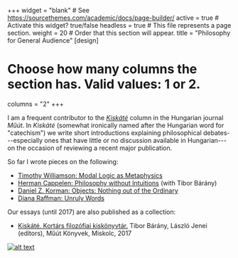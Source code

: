 +++
widget = "blank"  # See https://sourcethemes.com/academic/docs/page-builder/
active = true  # Activate this widget? true/false
headless = true  # This file represents a page section.
weight = 20 # Order that this section will appear.
title = "Philosophy for General Audience"
[design]
  # Choose how many columns the section has. Valid values: 1 or 2.
  columns = "2"
+++

I am a frequent contributor to the [*Kiskáté*](http://www.muut.hu/archivum/category/kiskate) column in the Hungarian journal *Műút*. In *Kiskáté* (somewhat ironically named after the Hungarian word for "catechism") we write short introductions explaining philosophical debates---especially ones that have little or no discussion available in Hungarian---on the occasion of reviewing a recent major publication.

So far I wrote pieces on the following:

- [Timothy Williamson: Modal Logic as Metaphysics](http://www.muut.hu/archivum/12867)
- [Herman Cappelen: Philosophy without Intuitions](http://www.muut.hu/archivum/14323) (with Tibor Bárány)
- [Daniel Z. Korman: Objects: Nothing out of the Ordinary](http://www.muut.hu/archivum/19956) 
- [Diana Raffman: Unruly Words](http://www.muut.hu/archivum/25250)

Our essays (until 2017) are also published as a collection:

- [Kiskáté. Kortárs filozófiai kiskönyvtár.](http://www.muut.hu/archivum/25983) Tibor Bárány, László Jenei (editors), Műút Könyvek, Miskolc, 2017

[![alt text](http://www.muut.hu/wp-content/uploads/kiskate_borito_terv-b1.jpg)](http://www.muut.hu/archivum/25983)